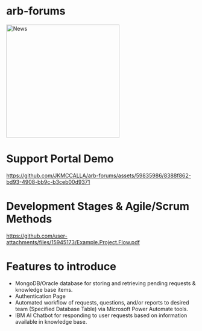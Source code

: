# arb-forums
<img width="300" alt="News" src="https://github.com/JKMCCALLA/arb-forums/assets/59835986/5ca968cc-807d-4bf8-857b-e045cee1a9d3">

# Support Portal Demo
https://github.com/JKMCCALLA/arb-forums/assets/59835986/8388f862-bd93-4908-bb9c-b3ceb00d9371

# Development Stages & Agile/Scrum Methods
https://github.com/user-attachments/files/15945173/Example.Project.Flow.pdf

# Features to introduce
- MongoDB/Oracle database for storing and retrieving pending requests & knowledge base items.
- Authentication Page
- Automated workflow of requests, questions, and/or reports to desired team (Specified Database Table) via Microsoft Power Automate tools.
- IBM AI Chatbot for responding to user requests based on information available in knowledge base.
